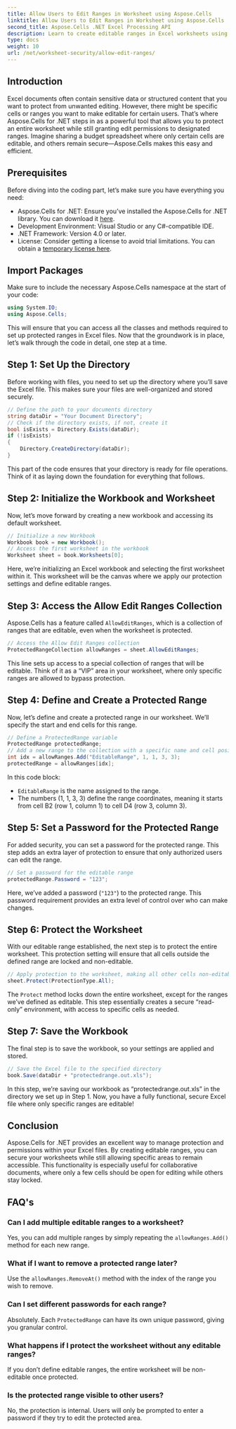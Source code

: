 ```yaml
---
title: Allow Users to Edit Ranges in Worksheet using Aspose.Cells
linktitle: Allow Users to Edit Ranges in Worksheet using Aspose.Cells
second_title: Aspose.Cells .NET Excel Processing API
description: Learn to create editable ranges in Excel worksheets using Aspose.Cells for .NET, allowing specific cells to be editable while securing the rest with worksheet protection.
type: docs
weight: 10
url: /net/worksheet-security/allow-edit-ranges/
---
```

## Introduction
Excel documents often contain sensitive data or structured content that you want to protect from unwanted editing. However, there might be specific cells or ranges you want to make editable for certain users. That’s where Aspose.Cells for .NET steps in as a powerful tool that allows you to protect an entire worksheet while still granting edit permissions to designated ranges. Imagine sharing a budget spreadsheet where only certain cells are editable, and others remain secure—Aspose.Cells makes this easy and efficient.
## Prerequisites
Before diving into the coding part, let’s make sure you have everything you need:
- Aspose.Cells for .NET: Ensure you’ve installed the Aspose.Cells for .NET library. You can download it [here](https://releases.aspose.com/cells/net/).
- Development Environment: Visual Studio or any C#-compatible IDE.
- .NET Framework: Version 4.0 or later.
- License: Consider getting a license to avoid trial limitations. You can obtain a [temporary license here](https://purchase.aspose.com/temporary-license/).
## Import Packages
Make sure to include the necessary Aspose.Cells namespace at the start of your code:
```csharp
using System.IO;
using Aspose.Cells;
```
This will ensure that you can access all the classes and methods required to set up protected ranges in Excel files.
Now that the groundwork is in place, let’s walk through the code in detail, one step at a time.
## Step 1: Set Up the Directory
Before working with files, you need to set up the directory where you’ll save the Excel file. This makes sure your files are well-organized and stored securely.
```csharp
// Define the path to your documents directory
string dataDir = "Your Document Directory";
// Check if the directory exists, if not, create it
bool isExists = Directory.Exists(dataDir);
if (!isExists)
{
    Directory.CreateDirectory(dataDir);
}
```
This part of the code ensures that your directory is ready for file operations. Think of it as laying down the foundation for everything that follows.
## Step 2: Initialize the Workbook and Worksheet
Now, let’s move forward by creating a new workbook and accessing its default worksheet.
```csharp
// Initialize a new Workbook
Workbook book = new Workbook();
// Access the first worksheet in the workbook
Worksheet sheet = book.Worksheets[0];
```
Here, we’re initializing an Excel workbook and selecting the first worksheet within it. This worksheet will be the canvas where we apply our protection settings and define editable ranges.
## Step 3: Access the Allow Edit Ranges Collection
Aspose.Cells has a feature called `AllowEditRanges`, which is a collection of ranges that are editable, even when the worksheet is protected.
```csharp
// Access the Allow Edit Ranges collection
ProtectedRangeCollection allowRanges = sheet.AllowEditRanges;
```
This line sets up access to a special collection of ranges that will be editable. Think of it as a “VIP” area in your worksheet, where only specific ranges are allowed to bypass protection.
## Step 4: Define and Create a Protected Range
Now, let’s define and create a protected range in our worksheet. We’ll specify the start and end cells for this range.
```csharp
// Define a ProtectedRange variable
ProtectedRange protectedRange;
// Add a new range to the collection with a specific name and cell positions
int idx = allowRanges.Add("EditableRange", 1, 1, 3, 3);
protectedRange = allowRanges[idx];
```
In this code block:
- `EditableRange` is the name assigned to the range.
- The numbers (1, 1, 3, 3) define the range coordinates, meaning it starts from cell B2 (row 1, column 1) to cell D4 (row 3, column 3).
## Step 5: Set a Password for the Protected Range
For added security, you can set a password for the protected range. This step adds an extra layer of protection to ensure that only authorized users can edit the range.
```csharp
// Set a password for the editable range
protectedRange.Password = "123";
```
Here, we’ve added a password (`"123"`) to the protected range. This password requirement provides an extra level of control over who can make changes.
## Step 6: Protect the Worksheet
With our editable range established, the next step is to protect the entire worksheet. This protection setting will ensure that all cells outside the defined range are locked and non-editable.
```csharp
// Apply protection to the worksheet, making all other cells non-editable
sheet.Protect(ProtectionType.All);
```
The `Protect` method locks down the entire worksheet, except for the ranges we’ve defined as editable. This step essentially creates a secure “read-only” environment, with access to specific cells as needed.
## Step 7: Save the Workbook
The final step is to save the workbook, so your settings are applied and stored.
```csharp
// Save the Excel file to the specified directory
book.Save(dataDir + "protectedrange.out.xls");
```
In this step, we’re saving our workbook as “protectedrange.out.xls” in the directory we set up in Step 1. Now, you have a fully functional, secure Excel file where only specific ranges are editable!
## Conclusion
Aspose.Cells for .NET provides an excellent way to manage protection and permissions within your Excel files. By creating editable ranges, you can secure your worksheets while still allowing specific areas to remain accessible. This functionality is especially useful for collaborative documents, where only a few cells should be open for editing while others stay locked.
## FAQ's
### Can I add multiple editable ranges to a worksheet?
Yes, you can add multiple ranges by simply repeating the `allowRanges.Add()` method for each new range.
### What if I want to remove a protected range later?
Use the `allowRanges.RemoveAt()` method with the index of the range you wish to remove.
### Can I set different passwords for each range?
Absolutely. Each `ProtectedRange` can have its own unique password, giving you granular control.
### What happens if I protect the worksheet without any editable ranges?
If you don’t define editable ranges, the entire worksheet will be non-editable once protected.
### Is the protected range visible to other users?
No, the protection is internal. Users will only be prompted to enter a password if they try to edit the protected area.
